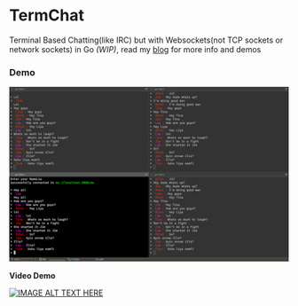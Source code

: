 # TermChat
Terminal Based Chatting(like IRC) but with Websockets(not TCP sockets or network sockets) in Go *(WIP)*, read my [blog](https://blog.athulcyriac.co/termchat/) for more info and demos

### Demo
![](/imgs/termchat.png)

**Video Demo**  

[![IMAGE ALT TEXT HERE](https://img.youtube.com/vi/t_xoW_JUtvE/0.jpg)](https://www.youtube.com/watch?v=t_xoW_JUtvE)
